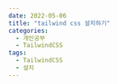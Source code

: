 ```yaml
---
date: 2022-05-06
title: "tailwind css 설치하기"
categories:
  - 개인공부
  - TailwindCSS
tags:
  - TailwindCSS
  - 설치
---
```

